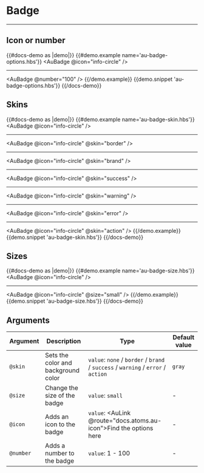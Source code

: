 # Badge

---

## Icon or number

{{#docs-demo as |demo|}}
  {{#demo.example name='au-badge-options.hbs'}}
    <AuBadge @icon="info-circle" />
    <hr>
    <AuBadge @number="100" />
  {{/demo.example}}
  {{demo.snippet 'au-badge-options.hbs'}}
{{/docs-demo}}

## Skins

{{#docs-demo as |demo|}}
  {{#demo.example name='au-badge-skin.hbs'}}
    <AuBadge @icon="info-circle" />
    <hr>
    <AuBadge @icon="info-circle" @skin="border" />
    <hr>
    <AuBadge @icon="info-circle" @skin="brand" />
    <hr>
    <AuBadge @icon="info-circle" @skin="success" />
    <hr>
    <AuBadge @icon="info-circle" @skin="warning" />
    <hr>
    <AuBadge @icon="info-circle" @skin="error" />
    <hr>
    <AuBadge @icon="info-circle" @skin="action" />
  {{/demo.example}}
  {{demo.snippet 'au-badge-skin.hbs'}}
{{/docs-demo}}

## Sizes

{{#docs-demo as |demo|}}
  {{#demo.example name='au-badge-size.hbs'}}
    <AuBadge @icon="info-circle" />
    <hr>
    <AuBadge @icon="info-circle" @size="small" />
  {{/demo.example}}
  {{demo.snippet 'au-badge-size.hbs'}}
{{/docs-demo}}

## Arguments

| Argument      | Description | Type | Default value |
| ------------- | ----------- | ---- | ------------- |
| `@skin` | Sets the color and background color | `value`: `none` / `border` / `brand` / `success` / `warning` / `error` / `action` | `gray` |
| `@size` | Change the size of the badge | `value`: `small` | - |
| `@icon` | Adds an icon to the badge | `value`: <AuLink @route="docs.atoms.au-icon">Find the options here</AuLink> | - |
| `@number` | Adds a number to the badge | `value`: 1 - 100 | - |
